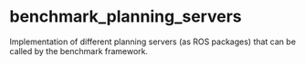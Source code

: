 # benchmark_planning_servers
Implementation of different planning servers (as ROS packages) that can be called by the benchmark framework.
